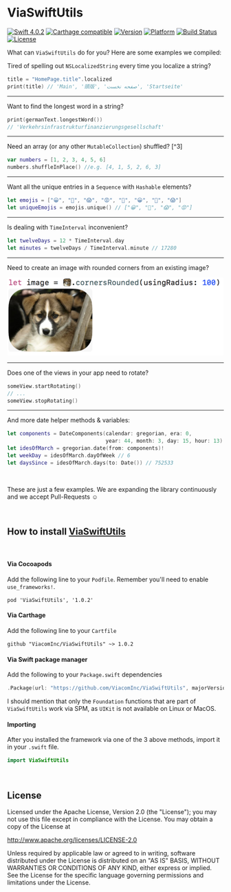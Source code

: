 # ViaSwiftUtils

[![Swift 4.0.2](https://img.shields.io/badge/Swift-4.0.2-orange.svg?style=flat)](https://swift.org/)
[![Carthage compatible](https://img.shields.io/badge/Carthage-compatible-4BC51D.svg?style=flat)](https://github.com/Carthage/Carthage)
[![Version](https://img.shields.io/cocoapods/v/ViaSwiftUtils.svg?style=flat)](http://cocoapods.org/pods/ViaSwiftUtils)
[![Platform](https://img.shields.io/cocoapods/p/ViaSwiftUtils.svg?style=flat)](http://cocoapods.org/pods/ViaSwiftUtils)
[![Build Status](https://travis-ci.org/ViacomInc/ViaSwiftUtils.svg?branch=master)](https://travis-ci.org/ViacomInc/ViaSwiftUtils)
[![License](https://img.shields.io/cocoapods/l/ViaSwiftUtils.svg?style=flat)](http://cocoapods.org/pods/ViaSwiftUtils)

What can `ViaSwiftUtils` do for you? Here are some examples we compiled:


Tired of spelling out `NSLocalizedString` every time you localize a string?
```swift
title = "HomePage.title".localized
print(title) // 'Main', '頭版', 'صفحه نخست', 'Startseite'
```

--------

Want to find the longest word in a string?
```swift
print(germanText.longestWord())
// 'Verkehrsinfrastrukturfinanzierungsgesellschaft'
```

--------

Need an array (or any other `MutableCollection`) shuffled? [^3]
```swift
var numbers = [1, 2, 3, 4, 5, 6]
numbers.shuffleInPlace() //e.g. [4, 1, 5, 2, 6, 3]
```

--------

Want all the unique entries in a `Sequence` with `Hashable` elements?
```swift
let emojis = ["😀", "👀", "😱", "😡", "👀", "😀", "👀", "😱"]
let uniqueEmojis = emojis.unique() // ["😀", "👀", "😱", "😡"]
```

--------

Is dealing with `TimeInterval` inconvenient?
```swift
let twelveDays = 12 * TimeInterval.day
let minutes = twelveDays / TimeInterval.minute // 17280
```

--------

Need to create an image with rounded corners from an existing image?

![Rounded image](/Images/puppy.png)

--------

Does one of the views in your app need to rotate?
```swift
someView.startRotating()
// ...
someView.stopRotating()
```

--------

And more date helper methods & variables:
```swift
let components = DateComponents(calendar: gregorian, era: 0,
                                year: 44, month: 3, day: 15, hour: 13)
let idesOfMarch = gregorian.date(from: components)!
let weekDay = idesOfMarch.dayOfWeek // 6
let daysSince = idesOfMarch.days(to: Date()) // 752533
```

&nbsp;

These are just a few examples. We are expanding the library continuously and we accept Pull-Requests ☺️  

&nbsp;


## How to install [ViaSwiftUtils](https://github.com/ViacomInc/ViaSwiftUtils)

&nbsp;

#### Via Cocoapods
Add the following line to your `Podfile`.
Remember you'll need to enable `use_frameworks!`.
```
pod 'ViaSwiftUtils', '1.0.2'
```


#### Via Carthage
Add the following line to your `Cartfile`
```
github "ViacomInc/ViaSwiftUtils" ~> 1.0.2
```

#### Via Swift package manager

Add the following to your `Package.swift` dependencies
```swift
.Package(url: "https://github.com/ViacomInc/ViaSwiftUtils", majorVersion: 1, minor: 0),
```
I should mention that only the `Foundation` functions that are part of `ViaSwiftUtils` work via SPM, as `UIKit` is not available on Linux or MacOS.


#### Importing
After you installed the framework via one of the 3 above methods, import it in your `.swift` file.
```swift
import ViaSwiftUtils
```

&nbsp;


## License

Licensed under the Apache License, Version 2.0 (the "License");
you may not use this file except in compliance with the License.
You may obtain a copy of the License at

http://www.apache.org/licenses/LICENSE-2.0

Unless required by applicable law or agreed to in writing, software
distributed under the License is distributed on an "AS IS" BASIS,
WITHOUT WARRANTIES OR CONDITIONS OF ANY KIND, either express or implied.
See the License for the specific language governing permissions and
limitations under the License.
